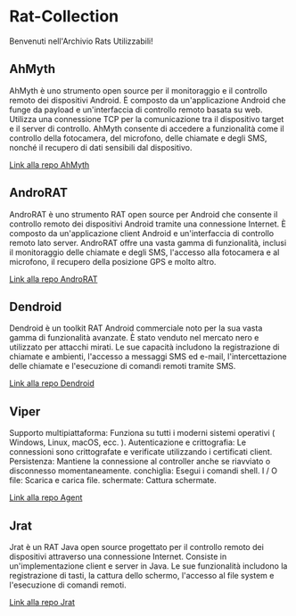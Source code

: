 # Rat-Collection

Benvenuti nell'Archivio Rats Utilizzabili!

## AhMyth

AhMyth è uno strumento open source per il monitoraggio e il controllo remoto dei dispositivi Android. È composto da un'applicazione Android che funge da payload e un'interfaccia di controllo remoto basata su web. Utilizza una connessione TCP per la comunicazione tra il dispositivo target e il server di controllo. AhMyth consente di accedere a funzionalità come il controllo della fotocamera, del microfono, delle chiamate e degli SMS, nonché il recupero di dati sensibili dal dispositivo.

[Link alla repo AhMyth](https://github.com/Morsmalleo/AhMyth)

## AndroRAT

AndroRAT è uno strumento RAT open source per Android che consente il controllo remoto dei dispositivi Android tramite una connessione Internet. È composto da un'applicazione client Android e un'interfaccia di controllo remoto lato server. AndroRAT offre una vasta gamma di funzionalità, inclusi il monitoraggio delle chiamate e degli SMS, l'accesso alla fotocamera e al microfono, il recupero della posizione GPS e molto altro.

[Link alla repo AndroRAT](https://github.com/karma9874/AndroRAT)

## Dendroid

Dendroid è un toolkit RAT Android commerciale noto per la sua vasta gamma di funzionalità avanzate. È stato venduto nel mercato nero e utilizzato per attacchi mirati. Le sue capacità includono la registrazione di chiamate e ambienti, l'accesso a messaggi SMS ed e-mail, l'intercettazione delle chiamate e l'esecuzione di comandi remoti tramite SMS.

[Link alla repo Dendroid](https://github.com/mwsrc/Dendroid-HTTP-RAT)

## Viper

Supporto multipiattaforma: Funziona su tutti i moderni sistemi operativi ( Windows, Linux, macOS, ecc. ).
Autenticazione e crittografia: Le connessioni sono crittografate e verificate utilizzando i certificati client.
Persistenza: Mantiene la connessione al controller anche se riavviato o disconnesso momentaneamente.
conchiglia: Esegui i comandi shell.
I / O file: Scarica e carica file.
schermate: Cattura schermate.

[Link alla repo Agent](https://github.com/elongl/viper.git)

## Jrat

Jrat è un RAT Java open source progettato per il controllo remoto dei dispositivi attraverso una connessione Internet. Consiste in un'implementazione client e server in Java. Le sue funzionalità includono la registrazione di tasti, la cattura dello schermo, l'accesso al file system e l'esecuzione di comandi remoti.

[Link alla repo Jrat](https://github.com/hacefresko/JavaRAT)

